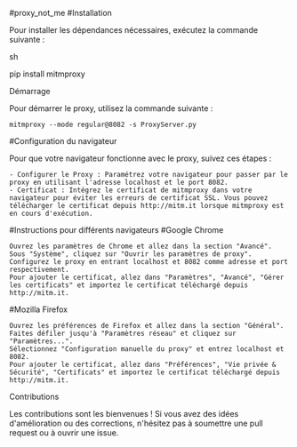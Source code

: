 #proxy_not_me
#Installation

Pour installer les dépendances nécessaires, exécutez la commande suivante :

sh

pip install mitmproxy

Démarrage

Pour démarrer le proxy, utilisez la commande suivante :

```
mitmproxy --mode regular@8082 -s ProxyServer.py
```

#Configuration du navigateur

Pour que votre navigateur fonctionne avec le proxy, suivez ces étapes :

    - Configurer le Proxy : Paramétrez votre navigateur pour passer par le proxy en utilisant l'adresse localhost et le port 8082.
    - Certificat : Intégrez le certificat de mitmproxy dans votre navigateur pour éviter les erreurs de certificat SSL. Vous pouvez télécharger le certificat depuis http://mitm.it lorsque mitmproxy est en cours d'exécution.

#Instructions pour différents navigateurs
#Google Chrome

    Ouvrez les paramètres de Chrome et allez dans la section "Avancé".
    Sous "Système", cliquez sur "Ouvrir les paramètres de proxy".
    Configurez le proxy en entrant localhost et 8082 comme adresse et port respectivement.
    Pour ajouter le certificat, allez dans "Paramètres", "Avancé", "Gérer les certificats" et importez le certificat téléchargé depuis http://mitm.it.

#Mozilla Firefox

    Ouvrez les préférences de Firefox et allez dans la section "Général".
    Faites défiler jusqu'à "Paramètres réseau" et cliquez sur "Paramètres...".
    Sélectionnez "Configuration manuelle du proxy" et entrez localhost et 8082.
    Pour ajouter le certificat, allez dans "Préférences", "Vie privée & Sécurité", "Certificats" et importez le certificat téléchargé depuis http://mitm.it.

Contributions

Les contributions sont les bienvenues ! Si vous avez des idées d'amélioration ou des corrections, n'hésitez pas à soumettre une pull request ou à ouvrir une issue.

